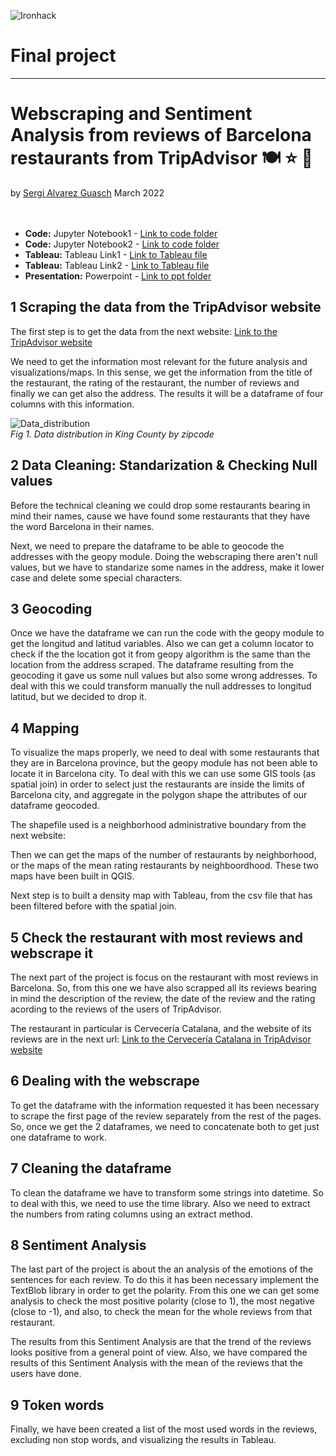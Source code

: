 ![Ironhack](https://github.com/SergiGuasch/sergiguasch/blob/main/labs/week4/Lab2/Ironhack.jpg)  
# Final project  

-------

# Webscraping and Sentiment Analysis from reviews of Barcelona restaurants from TripAdvisor 🍽️ ⭐ 🦉  
by [Sergi Alvarez Guasch](https://github.com/SergiGuasch) March 2022  
<br/><br/>
 - **Code:** Jupyter Notebook1 - [Link to code folder](https://github.com/SergiGuasch/Projects/blob/main/Data%20Analysis/Final%20Project/Restaurants.ipynb)
 - **Code:** Jupyter Notebook2 - [Link to code folder](https://github.com/SergiGuasch/Projects/blob/main/Data%20Analysis/Final%20Project/Full_Reviews.ipynb) 
 - **Tableau:** Tableau Link1 - [Link to Tableau file](https://public.tableau.com/app/profile/sergi4264/viz/TripAdvisor_Restaurants/Heatmap)
 - **Tableau:** Tableau Link2 - [Link to Tableau file](https://public.tableau.com/app/profile/sergi4264/viz/TripAdvisor_Reviews/Words)
 - **Presentation:** Powerpoint - [Link to ppt folder](https://github.com/SergiGuasch/Projects/blob/main/Data%20Analysis/Final%20Project/TripAdvisor.pptx)

## 1 Scraping the data from the TripAdvisor website  
The first step is to get the data from the next website:  [Link to the TripAdvisor website ](https://www.tripadvisor.es/Search?q=Barcelona&searchSessionId=51C8E5CE54DA772C3953CD9DA7D126D31646914148673ssid&searchNearby=false&sid=6CE36F5C961D4332A3DC16D3040AA0ED1646914152244&blockRedirect=true&ssrc=e&rf=43)  

We need to get the information most relevant for the future analysis and visualizations/maps. In this sense, we get the information from the title of the restaurant, the rating of the restaurant, the number of reviews and finally we can get also the address. The results it will be a dataframe of four columns with this information.

![Data_distribution](https://github.com/SergiGuasch/hangover/blob/main/images/1_Data_distribution.jpg)  
*Fig 1. Data distribution in King County by zipcode*

## 2 Data Cleaning: Standarization & Checking Null values  

Before the technical cleaning we could drop some restaurants bearing in mind their names, cause we have found some restaurants that they have the word Barcelona in their names. 

Next, we need to prepare the dataframe to be able to geocode the addresses with the geopy module. Doing the webscraping there aren't null values, but we have to standarize some names in the address, make it lower case and delete some special characters.  

## 3 Geocoding

Once we have the dataframe we can run the code with the geopy module to get the longitud and latitud variables. Also we can get a column locator to check if the the location got it from geopy algorithm is the same than the location from the address scraped. The dataframe resulting from the geocoding it gave us some null values but also some wrong addresses. To deal with this we could transform manually the null addresses to longitud latitud, but we decided to drop it. 

## 4 Mapping 

To visualize the maps properly, we need to deal with some restaurants that they are in Barcelona province, but the geopy module has not been able to locate it in Barcelona city. To deal with this we can use some GIS tools (as spatial join) in order to select just the restaurants are inside the limits of Barcelona city, and aggregate in the polygon shape the attributes of our dataframe geocoded.

The shapefile used is a neighborhood administrative boundary from the next website: 

Then we can get the maps of the number of restaurants by neighborhood, or the maps of the mean rating restaurants by neighboordhood.
These two maps have been built in QGIS.

Next step is to built a density map with Tableau, from the csv file that has been filtered before with the spatial join.

## 5 Check the restaurant with most reviews and webscrape it

The next part of the project is focus on the restaurant with most reviews in Barcelona. So, from this one we have also scrapped all its reviews bearing in mind the description of the review, the date of the review and the rating acording to the reviews of the users of TripAdvisor. 

The restaurant in particular is Cervecería Catalana, and the website of its reviews are in the next url: [Link to the Cervecería Catalana in TripAdvisor website ](https://www.tripadvisor.es/Restaurant_Review-g187497-d782944-Reviews-Cerveceria_Catalana-Barcelona_Catalonia.html)

## 6 Dealing with the webscrape  

To get the dataframe with the information requested it has been necessary to scrape the first page of the review separately from the rest of the pages. So, once we get the 2 dataframes, we need to concatenate both to get just one dataframe to work.

## 7 Cleaning the dataframe  

To clean the dataframe we have to transform some strings into datetime. So to deal with this, we need to use the time library. Also we need to extract the numbers from rating columns using an extract method.

## 8 Sentiment Analysis

The last part of the project is about the an analysis of the emotions of the sentences for each review. To do this it has been necessary implement the TextBlob library in order to get the polarity. From this one we can get some analysis to check the most positive polarity (close to 1), the most negative (close to -1), and also, to check the mean for the whole reviews from that restaurant. 

The results from this Sentiment Analysis are that the trend of the reviews looks positive from a general point of view. Also, we have compared the results of this Sentiment Analysis with the mean of the reviews that the users have done. 

## 9 Token words

Finally, we have been created a list of the most used words in the reviews, excluding non stop words, and visualizing the results in Tableau. 

 

  




